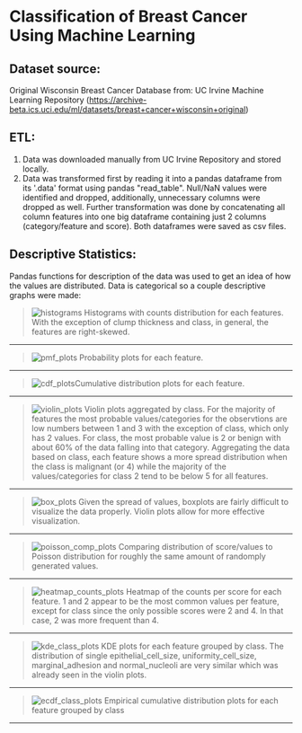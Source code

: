 # Classification of Breast Cancer Using Machine Learning

## Dataset source:

Original Wisconsin Breast Cancer Database from: UC Irvine Machine Learning Repository (https://archive-beta.ics.uci.edu/ml/datasets/breast+cancer+wisconsin+original)

## ETL:
1. Data was downloaded manually from UC Irvine Repository and stored locally.
2. Data was transformed first by reading it into a pandas dataframe from its '.data' format using pandas "read_table". Null/NaN values were identified and dropped, additionally, unnecessary columns were dropped as well. Further transformation was done by concatenating all column features into one big dataframe containing just 2 columns (category/feature and score). Both dataframes were saved as csv files.

## Descriptive Statistics:
Pandas functions for description of the data was used to get an idea of how the values are distributed.
Data is categorical so a couple descriptive graphs were made:

 >  ![histograms](https://user-images.githubusercontent.com/80008461/175083521-adec927f-1b6c-4658-af4a-895a62734f89.png) Histograms with counts distribution for each features. With the exception of clump thickness and class, in general, the features are right-skewed.
-----------------

> ![pmf_plots](https://user-images.githubusercontent.com/80008461/175077482-3516d64a-6b53-41de-a184-2f3e52d2ff3e.png) Probability plots for each feature.
-----------------

>  ![cdf_plots](https://user-images.githubusercontent.com/80008461/175077165-c198caac-1868-4578-ac72-1c6cce1f6742.png)Cumulative distribution plots for each feature.
-----------------

>   ![violin_plots](https://user-images.githubusercontent.com/80008461/175077222-50041413-5ea2-498e-90e4-476f16c23fa6.png) Violin plots aggregated by class. For the majority of features the most probable values/categories for the observtions are low numbers between 1 and 3 with the exception of class, which only has 2 values. For class, the most probable value is 2 or benign with about 60% of the data falling into that category. Aggregating the data based on class, each feature shows a more spread distribution when the class is malignant (or 4) while the majority of the values/categories for class 2 tend to be below 5 for all features.
-----------------

>  ![box_plots](https://user-images.githubusercontent.com/80008461/175077647-bb58edb6-8162-41ed-8ecc-f7ace7816b79.png) Given the spread of values, boxplots are fairly difficult to visualize the data properly. Violin plots allow for more effective visualization.
-----------------

> ![poisson_comp_plots](https://user-images.githubusercontent.com/80008461/174682879-8cfe8448-056f-4f46-90b3-1bfd195b657d.png) Comparing distribution of score/values to Poisson distribution for roughly the same amount of randomply generated values.
-----------------

> ![heatmap_counts_plots](https://user-images.githubusercontent.com/80008461/174682970-ff6b1a86-9c5c-4f86-9b83-9c18a87ab937.png) Heatmap of the counts per score for each feature. 1 and 2 appear to be the most common values per feature, except for class since the only possible scores were 2 and 4. In that case, 2 was more frequent than 4.
-----------------

>![kde_class_plots](https://user-images.githubusercontent.com/80008461/175079668-2c6f01da-2629-40ab-9424-26235829029b.png) KDE plots for each feature grouped by class. The distribution of single epithelial_cell_size, uniformity_cell_size, marginal_adhesion and normal_nucleoli are very similar which was already seen in the violin plots.
-----------------

>![ecdf_class_plots](https://user-images.githubusercontent.com/80008461/175080909-b905c13c-65a0-4fbf-9619-2726d6fc9eb8.png) Empirical cumulative distribution plots for each feature grouped by class
-----------------
